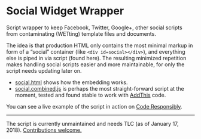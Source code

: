 # Social Widget Wrapper

Script wrapper to keep Facebook, Twitter, Google+, other social scripts from contaminating (WETting) template files and documents.

The idea is that production HTML only contains the most minimal markup in form of a “social” container (like `<div id=social></div>`), and everything else is piped in via script (found here). The resulting minimized repetition makes handling social scripts easier and more maintainable, for only the script needs updating later on.

* [social.html](https://github.com/j9t/social-widget-wrapper/blob/master/social.html) shows how the embedding works.
* [social.combined.js](https://github.com/j9t/social-widget-wrapper/blob/master/social.combined.js) is perhaps the most straight-forward script at the moment, tested and found stable to work with [AddThis](https://www.addthis.com/) code.

You can see a live example of the script in action on [Code Responsibly](https://mirrors.meiert.org/coderesponsibly.org/).

---

The script is currently unmaintained and needs TLC (as of January 17, 2018). [Contributions welcome.](https://github.com/j9t/social-widget-wrapper/issues/new)